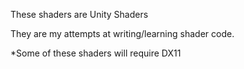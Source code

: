 These shaders are Unity Shaders

They are my attempts at writing/learning shader code.



*Some of these shaders will require DX11
